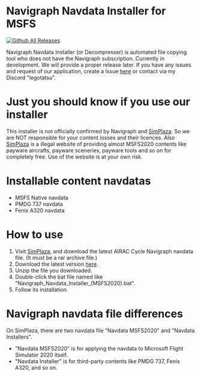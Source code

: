 # Navigraph Navdata Installer for MSFS
 [![Github All Releases](https://img.shields.io/github/downloads/Legotatsu1985/Navigraph-Navdata-Installer-for-MSFS/total
)](https://github.com/Legotatsu1985/Navigraph-Navdata-Installer-for-MSFS/releases)
 
 Navigraph Navdata Installer (or Decompresser) is automated file copying tool who does not have the Navigraph subscription.
 Currently in development. We will provide a proper release later.
 If you have any issues and request of our application, create a Issue [here](https://github.com/Legotatsu1985/Navigraph-Navdata-Installer-for-MSFS/issues) or contact via my Discord "legotatsu".

# Just you should know if you use our installer
 This installer is not officially confirmed by Navigraph and [SimPlaza](https://simplaza.org/). So we are NOT responsible for your content losses and their licences.
 Also [SimPlaza](https://simplaza.org/) is a illegal website of providing almost MSFS2020 contents like payware aircrafts, payware sceneries, payware tools and so on for completely free. Use of the website is at your own risk.

# Installable content navdatas
 - MSFS Native navdata
 - PMDG 737 navdata
 - Fenix A320 navdata

# How to use
 1. Visit [SimPlaza](https://simplaza.org/?s=Navigraph), and download the latest AIRAC Cycle Navigraph navdata file. (It must be a rar archive file.)
 2. Download the latest version [here](https://github.com/Legotatsu1985/Navigraph-Navdata-Installer-for-MSFS/releases).
 3. Unzip the file you downloaded.
 4. Double-click the bat file named like "Navigraph_Navdata_Installer_(MSFS2020).bat".
 5. Follow its installation.

# Navigraph navdata file differences
 On SimPlaza, there are two navdata file "Navdata MSFS2020" and "Navdata Installers".

 - "Navdata MSFS2020" is for applying the navdata to Microsoft Flight Simulator 2020 itself.
 - "Navdata Installer" is for third-party contents like PMDG 737, Fenix A320, and so on.